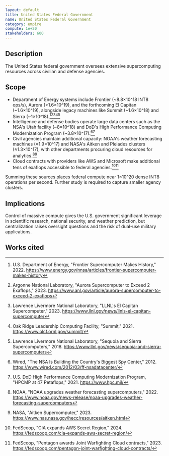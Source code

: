 ```yaml
---
layout: default
title: United States Federal Government
name: United States Federal Government
category: empire
compute: 1e+20
stakeholders: 600
---
```


## Description
The United States federal government oversees extensive supercomputing resources across civilian and defense agencies.

## Scope
- Department of Energy systems include Frontier (~8.8×10^18 INT8 ops/s), Aurora (>1.6×10^19), and the forthcoming El Capitan (~1.6×10^19), alongside legacy machines like Summit (~1.6×10^18) and Sierra (~1×10^18).[^1][^2][^3][^4][^5]
- Intelligence and defense bodies operate large data centers such as the NSA's Utah facility (~8×10^18) and DoD's High Performance Computing Modernization Program (~3.8×10^17).[^6][^7]
- Civil agencies maintain additional capacity: NOAA's weather forecasting machines (≈1.9×10^17) and NASA's Aitken and Pleiades clusters (≈1.3×10^17), with other departments procuring cloud resources for analytics.[^8][^9]
- Cloud contracts with providers like AWS and Microsoft make additional tens of exaflops accessible to federal agencies.[^10][^11]

Summing these sources places federal compute near 1×10^20 dense INT8 operations per second. Further study is required to capture smaller agency clusters.

## Implications
Control of massive compute gives the U.S. government significant leverage in scientific research, national security, and weather prediction, but centralization raises oversight questions and the risk of dual-use military applications.

## Works cited
[^1]: U.S. Department of Energy, "Frontier Supercomputer Makes History," 2022. <https://www.energy.gov/nnsa/articles/frontier-supercomputer-makes-history>
[^2]: Argonne National Laboratory, "Aurora Supercomputer to Exceed 2 Exaflops," 2023. <https://www.anl.gov/article/aurora-supercomputer-to-exceed-2-exaflops>
[^3]: Lawrence Livermore National Laboratory, "LLNL's El Capitan Supercomputer," 2023. <https://www.llnl.gov/news/llnls-el-capitan-supercomputer>
[^4]: Oak Ridge Leadership Computing Facility, "Summit," 2021. <https://www.olcf.ornl.gov/summit/>
[^5]: Lawrence Livermore National Laboratory, "Sequoia and Sierra Supercomputers," 2018. <https://www.llnl.gov/news/sequoia-and-sierra-supercomputers>
[^6]: Wired, "The NSA Is Building the Country's Biggest Spy Center," 2012. <https://www.wired.com/2012/03/ff-nsadatacenter/>
[^7]: U.S. DoD High Performance Computing Modernization Program, "HPCMP at 47 Petaflops," 2021. <https://www.hpc.mil/>
[^8]: NOAA, "NOAA upgrades weather forecasting supercomputers," 2022. <https://www.noaa.gov/news-release/noaa-upgrades-weather-forecasting-supercomputers>
[^9]: NASA, "Aitken Supercomputer," 2023. <https://www.nas.nasa.gov/hecc/resources/aitken.html>
[^10]: FedScoop, "CIA expands AWS Secret Region," 2024. <https://fedscoop.com/cia-expands-aws-secret-region/>
[^11]: FedScoop, "Pentagon awards Joint Warfighting Cloud contracts," 2023. <https://fedscoop.com/pentagon-joint-warfighting-cloud-contracts/>

